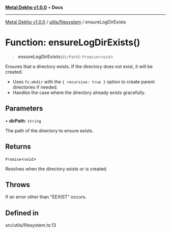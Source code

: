 [**Metal Dekho v1.0.0**](../../../README.md) • **Docs**

***

[Metal Dekho v1.0.0](../../../modules.md) / [utils/filesystem](../README.md) / ensureLogDirExists

# Function: ensureLogDirExists()

> **ensureLogDirExists**(`dirPath`): `Promise`\<`void`\>

Ensures that a directory exists. If the directory does not exist, it will be created.

- Uses `fs.mkdir` with the `{ recursive: true }` option to create parent directories if needed.
- Handles the case where the directory already exists gracefully.

## Parameters

• **dirPath**: `string`

The path of the directory to ensure exists.

## Returns

`Promise`\<`void`\>

Resolves when the directory exists or is created.

## Throws

If an error other than "EEXIST" occurs.

## Defined in

src/utils/filesystem.ts:13
